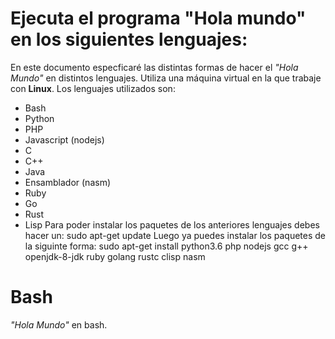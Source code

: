 # Ejecuta el programa "Hola mundo" en los siguientes lenguajes:
En este documento especficaré las distintas formas de hacer el *"Hola Mundo"* en distintos lenguajes.
Utiliza una máquina virtual en la que trabaje con **Linux**.
Los lenguajes utilizados son:
- Bash
- Python
- PHP
- Javascript (nodejs)
- C
- C++
- Java
- Ensamblador (nasm)
- Ruby
- Go
- Rust
- Lisp
Para poder instalar los paquetes de los anteriores lenguajes debes hacer un:
  sudo apt-get update
Luego ya puedes instalar los paquetes de la siguinte forma:
  sudo apt-get install python3.6  php  nodejs  gcc  g++  openjdk-8-jdk  ruby  golang  rustc  clisp nasm
  
# Bash
*"Hola Mundo"* en bash.
